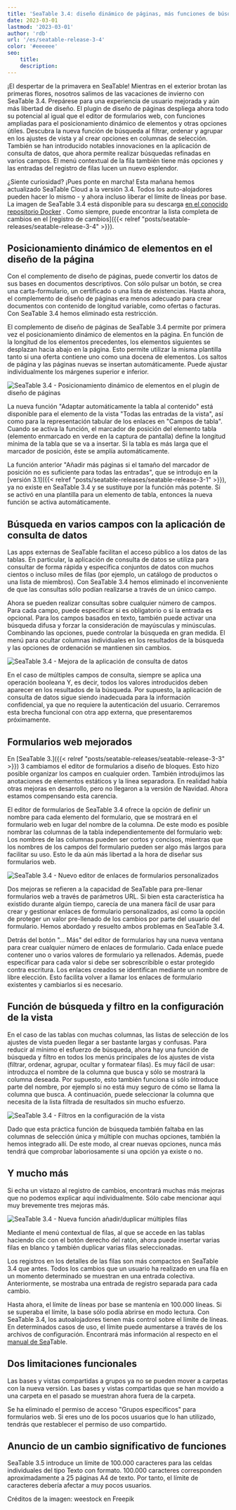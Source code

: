 ```yaml
---
title: 'SeaTable 3.4: diseño dinámico de páginas, más funciones de búsqueda y formularios web mejorados'
date: 2023-03-01
lastmod: '2023-03-01'
author: 'rdb'
url: '/es/seatable-release-3-4'
color: '#eeeeee'
seo:
    title:
    description:
---
```


¡El despertar de la primavera en SeaTable! Mientras en el exterior brotan las primeras flores, nosotros salimos de las vacaciones de invierno con SeaTable 3.4. Prepárese para una experiencia de usuario mejorada y aún más libertad de diseño. El plugin de diseño de páginas despliega ahora todo su potencial al igual que el editor de formularios web, con funciones ampliadas para el posicionamiento dinámico de elementos y otras opciones útiles. Descubra la nueva función de búsqueda al filtrar, ordenar y agrupar en los ajustes de vista y al crear opciones en columnas de selección. También se han introducido notables innovaciones en la aplicación de consulta de datos, que ahora permite realizar búsquedas refinadas en varios campos. El menú contextual de la fila también tiene más opciones y las entradas del registro de filas lucen un nuevo esplendor.

¿Siente curiosidad? ¡Pues ponte en marcha! Esta mañana hemos actualizado SeaTable Cloud a la versión 3.4. Todos los auto-alojadores pueden hacer lo mismo - y ahora incluso liberar el límite de líneas por base. La imagen de SeaTable 3.4 está disponible para su descarga [en el conocido repositorio Docker](https://hub.docker.com/r/seatable/seatable-enterprise) . Como siempre, puede encontrar la lista completa de cambios en el [registro de cambios]({{< relref "posts/seatable-releases/seatable-release-3-4" >}}).

## Posicionamiento dinámico de elementos en el diseño de la página

Con el complemento de diseño de páginas, puede convertir los datos de sus bases en documentos descriptivos. Con sólo pulsar un botón, se crea una carta-formulario, un certificado o una lista de existencias. Hasta ahora, el complemento de diseño de páginas era menos adecuado para crear documentos con contenido de longitud variable, como ofertas o facturas. Con SeaTable 3.4 hemos eliminado esta restricción.

El complemento de diseño de páginas de SeaTable 3.4 permite por primera vez el posicionamiento dinámico de elementos en la página. En función de la longitud de los elementos precedentes, los elementos siguientes se desplazan hacia abajo en la página. Esto permite utilizar la misma plantilla tanto si una oferta contiene uno como una docena de elementos. Los saltos de página y las páginas nuevas se insertan automáticamente. Puede ajustar individualmente los márgenes superior e inferior.

![SeaTable 3.4 - Posicionamiento dinámico de elementos en el plugin de diseño de páginas](SeaTable-3.4-DynamicPositioningElements.png)

La nueva función "Adaptar automáticamente la tabla al contenido" está disponible para el elemento de la vista "Todas las entradas de la vista", así como para la representación tabular de los enlaces en "Campos de tabla". Cuando se activa la función, el marcador de posición del elemento tabla (elemento enmarcado en verde en la captura de pantalla) define la longitud mínima de la tabla que se va a insertar. Si la tabla es más larga que el marcador de posición, éste se amplía automáticamente.

La función anterior "Añadir más páginas si el tamaño del marcador de posición no es suficiente para todas las entradas", que se introdujo en la [versión 3.1]({{< relref "posts/seatable-releases/seatable-release-3-1" >}}), ya no existe en SeaTable 3.4 y se sustituye por la función más potente. Si se activó en una plantilla para un elemento de tabla, entonces la nueva función se activa automáticamente.

## Búsqueda en varios campos con la aplicación de consulta de datos

Las apps externas de SeaTable facilitan el acceso público a los datos de las tablas. En particular, la aplicación de consulta de datos se utiliza para consultar de forma rápida y específica conjuntos de datos con muchos cientos o incluso miles de filas (por ejemplo, un catálogo de productos o una lista de miembros). Con SeaTable 3.4 hemos eliminado el inconveniente de que las consultas sólo podían realizarse a través de un único campo.

Ahora se pueden realizar consultas sobre cualquier número de campos. Para cada campo, puede especificar si es obligatorio o si la entrada es opcional. Para los campos basados en texto, también puede activar una búsqueda difusa y forzar la consideración de mayúsculas y minúsculas. Combinando las opciones, puede controlar la búsqueda en gran medida. El menú para ocultar columnas individuales en los resultados de la búsqueda y las opciones de ordenación se mantienen sin cambios.

![SeaTable 3.4 - Mejora de la aplicación de consulta de datos](SeaTable-3.4-DataQueryApp.png)

En el caso de múltiples campos de consulta, siempre se aplica una operación booleana Y, es decir, todos los valores introducidos deben aparecer en los resultados de la búsqueda. Por supuesto, la aplicación de consulta de datos sigue siendo inadecuada para la información confidencial, ya que no requiere la autenticación del usuario. Cerraremos esta brecha funcional con otra app externa, que presentaremos próximamente.

## Formularios web mejorados

En [SeaTable 3.]({{< relref "posts/seatable-releases/seatable-release-3-3" >}}) 3 cambiamos el editor de formularios a diseño de bloques. Esto hizo posible organizar los campos en cualquier orden. También introdujimos las anotaciones de elementos estáticos y la línea separadora. En realidad había otras mejoras en desarrollo, pero no llegaron a la versión de Navidad. Ahora estamos compensando esta carencia.

El editor de formularios de SeaTable 3.4 ofrece la opción de definir un nombre para cada elemento del formulario, que se mostrará en el formulario web en lugar del nombre de la columna. De este modo es posible nombrar las columnas de la tabla independientemente del formulario web: Los nombres de las columnas pueden ser cortos y concisos, mientras que los nombres de los campos del formulario pueden ser algo más largos para facilitar su uso. Esto le da aún más libertad a la hora de diseñar sus formularios web.

![SeaTable 3.4 - Nuevo editor de enlaces de formularios personalizados](SeaTable-3.4-FormLinkEditor.png)

Dos mejoras se refieren a la capacidad de SeaTable para pre-llenar formularios web a través de parámetros URL. Si bien esta característica ha existido durante algún tiempo, carecía de una manera fácil de usar para crear y gestionar enlaces de formulario personalizados, así como la opción de proteger un valor pre-llenado de los cambios por parte del usuario del formulario. Hemos abordado y resuelto ambos problemas en SeaTable 3.4.

Detrás del botón "... Más" del editor de formularios hay una nueva ventana para crear cualquier número de enlaces de formulario. Cada enlace puede contener uno o varios valores de formulario ya rellenados. Además, puede especificar para cada valor si debe ser sobrescribible o estar protegido contra escritura. Los enlaces creados se identifican mediante un nombre de libre elección. Esto facilita volver a llamar los enlaces de formulario existentes y cambiarlos si es necesario.

## Función de búsqueda y filtro en la configuración de la vista

En el caso de las tablas con muchas columnas, las listas de selección de los ajustes de vista pueden llegar a ser bastante largas y confusas. Para reducir al mínimo el esfuerzo de búsqueda, ahora hay una función de búsqueda y filtro en todos los menús principales de los ajustes de vista (filtrar, ordenar, agrupar, ocultar y formatear filas). Es muy fácil de usar: introduzca el nombre de la columna que busca y sólo se mostrará la columna deseada. Por supuesto, esto también funciona si sólo introduce parte del nombre, por ejemplo si no está muy seguro de cómo se llama la columna que busca. A continuación, puede seleccionar la columna que necesita de la lista filtrada de resultados sin mucho esfuerzo.

![SeaTable 3.4 - Filtros en la configuración de la vista](SeaTable-3.4-FilterInViewSettings.png)

Dado que esta práctica función de búsqueda también faltaba en las columnas de selección única y múltiple con muchas opciones, también la hemos integrado allí. De este modo, al crear nuevas opciones, nunca más tendrá que comprobar laboriosamente si una opción ya existe o no.

## Y mucho más

Si echa un vistazo al registro de cambios, encontrará muchas más mejoras que no podemos explicar aquí individualmente. Sólo cabe mencionar aquí muy brevemente tres mejoras más.

![SeaTable 3.4 - Nueva función añadir/duplicar múltiples filas](SeaTable-3.4-AddMultipleRows.png)

Mediante el menú contextual de filas, al que se accede en las tablas haciendo clic con el botón derecho del ratón, ahora puede insertar varias filas en blanco y también duplicar varias filas seleccionadas.

Los registros en los detalles de las filas son más compactos en SeaTable 3.4 que antes. Todos los cambios que un usuario ha realizado en una fila en un momento determinado se muestran en una entrada colectiva. Anteriormente, se mostraba una entrada de registro separada para cada cambio.

Hasta ahora, el límite de líneas por base se mantenía en 100.000 líneas. Si se superaba el límite, la base sólo podía abrirse en modo lectura. Con SeaTable 3.4, los autoalojadores tienen más control sobre el límite de líneas. En determinados casos de uso, el límite puede aumentarse a través de los archivos de configuración. Encontrará más información al respecto en el [manual de Sea](https://manual.seatable.io/config/base_rows_limit/)Table.

## Dos limitaciones funcionales

Las bases y vistas compartidas a grupos ya no se pueden mover a carpetas con la nueva versión. Las bases y vistas compartidas que se han movido a una carpeta en el pasado se muestran ahora fuera de la carpeta.

Se ha eliminado el permiso de acceso "Grupos específicos" para formularios web. Si eres uno de los pocos usuarios que lo han utilizado, tendrás que restablecer el permiso de uso compartido.

## Anuncio de un cambio significativo de funciones

SeaTable 3.5 introduce un límite de 100.000 caracteres para las celdas individuales del tipo Texto con formato. 100.000 caracteres corresponden aproximadamente a 25 páginas A4 de texto. Por tanto, el límite de caracteres debería afectar a muy pocos usuarios.

Créditos de la imagen: weestock en Freepik
